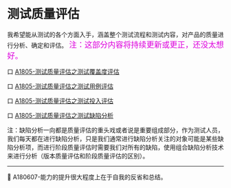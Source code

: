 # 测试质量评估
我希望能从测试的各个方面入手，涵盖整个测试流程和测试内容，对产品的质量进行分析、确定和评估。
<small><font color="#dd00dd" size="4" face="楷体">注：这部分内容将持续更新或更正，还没太想好。</font></small>

口  [A1805-测试质量评估之测试覆盖度评估](books/测试覆盖度评估.md)

口  [A1805-测试质量评估之测试用例评估](books/测试用例评估.md)

口  [A1805-测试质量评估之测试投入评估](books/测试投入评估.md)

口  [A1805-测试质量评估之测试缺陷分析](books/缺陷分析技术.md)

注：缺陷分析一向都是质量评估的重头戏或者说是重要组成部分，作为测试人员，我们每天都在进行缺陷分析，只是我们通常进行缺陷分析关注的对象可能是某些缺陷分析项，而进行阶段质量评估时需要我们对所有的缺陷，使用组合缺陷分析技术来进行分析（版本质量评估和阶段质量评估的区别）。

* * *
:bell: A180607-能力的提升很大程度上在于自我的反省和总结。
